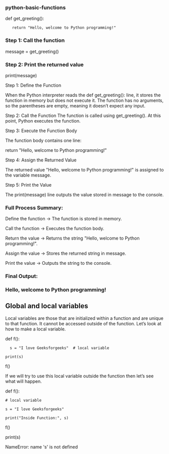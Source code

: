 ### python-basic-functions
def get_greeting():

       return "Hello, welcome to Python programming!"

### Step 1: Call the function
message = get_greeting()

### Step 2: Print the returned value
print(message)

Step 1: Define the Function

When the Python interpreter reads the def get_greeting(): line, it stores the function in memory but does not execute it.
The function has no arguments, so the parentheses are empty, meaning it doesn’t expect any input.

Step 2: Call the Function
The function is called using get_greeting(). At this point, Python executes the function.

Step 3: Execute the Function Body

The function body contains one line:

return "Hello, welcome to Python programming!"

Step 4: Assign the Returned Value

The returned value "Hello, welcome to Python programming!" is assigned to the variable message.

Step 5: Print the Value

The print(message) line outputs the value stored in message to the console.

### Full Process Summary:
Define the function → The function is stored in memory.

Call the function → Executes the function body.

Return the value → Returns the string "Hello, welcome to Python programming!".

Assign the value → Stores the returned string in message.

Print the value → Outputs the string to the console.

### Final Output:
### Hello, welcome to Python programming!
## Global and local variables

Local variables are those that are initialized within a function and are unique to that function. It cannot be accessed outside of the function. Let’s look at how to make a local variable.

def f():
     
      s = "I love Geeksforgeeks"  # local variable
    
    print(s)
f()

If we will try to use this local variable outside the function then let’s see what will happen.

def f():
	
	# local variable
 
	s = "I love Geeksforgeeks"
 
	print("Inside Function:", s)

f()

print(s)

NameError: name 's' is not defined


